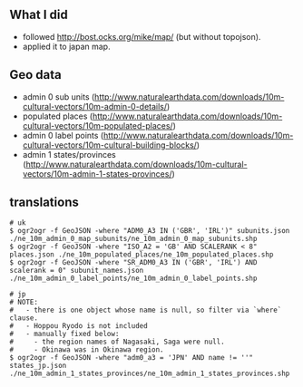 ## What I did

- followed http://bost.ocks.org/mike/map/ (but without topojson).
- applied it to japan map.

## Geo data

- admin 0 sub units (http://www.naturalearthdata.com/downloads/10m-cultural-vectors/10m-admin-0-details/)
- populated places (http://www.naturalearthdata.com/downloads/10m-cultural-vectors/10m-populated-places/)
- admin 0 label points (http://www.naturalearthdata.com/downloads/10m-cultural-vectors/10m-cultural-building-blocks/)
- admin 1 states/provinces (http://www.naturalearthdata.com/downloads/10m-cultural-vectors/10m-admin-1-states-provinces/)

## translations


```
# uk
$ ogr2ogr -f GeoJSON -where "ADM0_A3 IN ('GBR', 'IRL')" subunits.json ./ne_10m_admin_0_map_subunits/ne_10m_admin_0_map_subunits.shp
$ ogr2ogr -f GeoJSON -where "ISO_A2 = 'GB' AND SCALERANK < 8" places.json ./ne_10m_populated_places/ne_10m_populated_places.shp
$ ogr2ogr -f GeoJSON -where "SR_ADM0_A3 IN ('GBR', 'IRL') AND scalerank = 0" subunit_names.json ./ne_10m_admin_0_label_points/ne_10m_admin_0_label_points.shp
```

```
# jp
# NOTE:
#   - there is one object whose name is null, so filter via `where` clause.
#   - Hoppou Ryodo is not included
#   - manually fixed below:
#     - the region names of Nagasaki, Saga were null.
#     - Okinawa was in Okinawa region.
$ ogr2ogr -f GeoJSON -where "adm0_a3 = 'JPN' AND name != ''" states_jp.json ./ne_10m_admin_1_states_provinces/ne_10m_admin_1_states_provinces.shp
```
